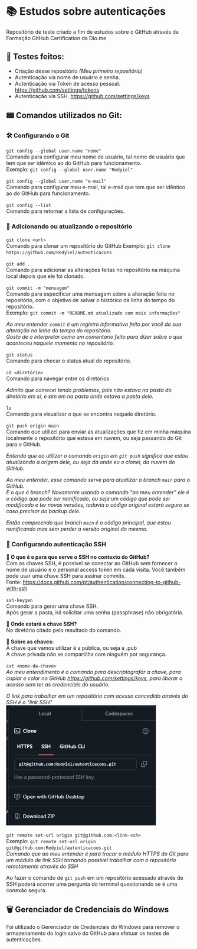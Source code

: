 # 📚 Estudos sobre autenticações  
Repositório de teste criado a fim de estudos sobre o GitHub através da Formação GitHub Certification da Dio.me  

## 📝 Testes  feitos:  
- Criação desse repositório *(Meu primeiro repositório)*
- Autenticação via nome de usuário e senha.  
- Autenticação via Token de acesso pessoal. https://github.com/settings/tokens  
- Autenticação via SSH. https://github.com/settings/keys  

## 📟 Comandos utilizados no Git:  

### 🛠️ Configurando o Git  

`git config --global user.name "nome"`  
Comando para configurar meu nome de usuário, tal nome de usuário que tem que ser idêntico ao do GitHub para funcionamento.  
Exemplo: `git config --global user.name "Redyiel"`  

`git config --global user.name "e-mail"`  
Comando para configurar meu e-mail, tal e-mail que tem que ser idêntico ao do GitHub para funcionamento.  

`git config --list`  
Comando para retornar a lista de configurações.  

### 🔄 Adicionando ou atualizando o repositório  

`git clone <url>`  
Comando para clonar um repositório do GitHub 
Exemplo: `git clone https://github.com/Redyiel/autenticacoes`  

`git add .`  
Comando para adicionar as alterações feitas no repositório na máquina local depois que ele foi clonado.  

`git commit -m "mensagem"`  
Comando para especificar uma mensagem sobre a alteração feita no repositório, com o objetivo de salvar o histórico da linha do tempo do repositório.  
Exemplo: `git commit -m "README.md atualizado com mais informações"`  

*Ao meu entender `commit` é um registro informativo feito por você da sua alteração na linha do tempo do repositório.*  
*Gosto de o interpretar como um comentário feito para dizer sobre o que aconteceu naquele momento no repositório.*  

`git status`  
Comando para checar o status atual do repositório.  

`cd <diretório>`  
Comando para navegar entre os diretórios  

*Admito que comecei tendo problemas, pois não estava na pasta do diretório em si, e sim em na pasta onde estava a pasta dele.*  

`ls`  
Comando para visualizar o que se encontra naquele diretório.  

`git push origin main`  
Comando que utilizei para enviar as atualizações que fiz em minha máquina localmente o repositório que estava em nuvem, ou seja passando do Git para o GitHub.  

*Entendo que ao utilizar o comando `origin` em `git push` significa que estou atualizando a origem dele, ou seja da onde eu o clonei, da nuvem do GitHub.*  

*Ao meu entender, esse comando serve para atualizar a branch `main` para o GitHub.*  
*E o que é branch? Novamente usando o comando "ao meu entender" ele é o código que pode ser ramificado, ou seja um código que pode ser modificado e ter novas versões, todavia o código original estará seguro se caso precisar do backup dele.*  

*Então compreendo que branch `main` é o código principal, que estou ramificando mas sem perder a versão original do mesmo.*  

### 🔐 Configurando autenticação SSH  

**🤔 O que é e para que serve o SSH no contexto do GitHub?**  
Com as chaves SSH, é possível se conectar ao GitHub sem fornecer o nome de usuário e o personal access token em cada visita. Você também pode usar uma chave SSH para assinar commits.  
Fonte: https://docs.github.com/pt/authentication/connecting-to-github-with-ssh  

`ssh-keygen`  
Comando para gerar uma chave SSH.  
Após gerar a pasta, irá solicitar uma senha (passphrase) não obrigatória.  

**📁 Onde estará a chave SSH?**  
No diretório citado pelo resultado do comando.  

**🔑 Sobre as chaves:**  
A chave que vamos utilizar é a pública, ou seja a .pub  
A chave privada não se compartilha com ninguém por segurança.  

`cat <nome-da-chave>`  
*Ao meu entendimento é o comando para descriptografar a chave, para copiar e colar no GitHub https://github.com/settings/keys, para liberar o acesso sem ter as credenciais do usuário.*  

*O link para trabalhar em um repositório com acesso concedido através do SSH é o "link SSH"*  
![Link SSH](https://github.com/Redyiel/autenticacoes/blob/main/Link%20SSH.png)  

`git remote set-url origin git@github.com:<link-ssh>`  
Exemplo: `git remote set-url origin git@github.com:Redyiel/autenticacoes.git`  
*Comando que ao meu entender é para trocar o módulo HTTPS do Git para um módulo de link SSH tornando possível trabalhar com o repositório remotamente através do SSH*  

Ao fazer o comando de `git push` em um repositório acessado através de SSH poderá ocorrer uma pergunta do terminal questionando se é uma conexão segura.  

## 🗑️ Gerenciador de Credenciais do Windows  

Foi utilizado o Gerenciador de Credenciais do Windows para remover o armazenamento do login salvo do GitHub para efetuar os testes de autenticações.  